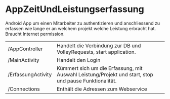 # AppZeitUndLeistungserfassung
Android App um einen Mitarbeiter zu authentizieren und anschliessend zu erfassen wie lange er an welchem projekt welche Leistung erbracht hat.
Braucht Internet permission.
<table>
<tr>
    <td>/AppController</td>
    <td>Handelt die Verbindung zur DB und VolleyRequests, start application.</td>
</tr>
<tr>
    <td>/MainActivity</td>
    <td>Handelt den Login</td>
</tr>
<tr>
    <td>/ErfassungActivity</td>
    <td>Kümmert sich um die Erfassung, mit Auswahl Leistung/Projekt und start, stop und pause Funktionalität. </td>
</tr>
<tr>
    <td>/Connections</td>
    <td>Enthält die Adressen zum Webservice</td>
</tr>
</table>
